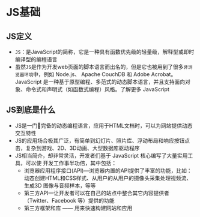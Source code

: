 # JS基础
## JS定义
- `JS`：是JavaScript的简称，它是一种具有函数优先级的轻量级，解释型或即时编译型的编程语言
- 虽然`JS`是作为开发web页面的脚本语言而出名的，但是它也被用到了很多`非浏览器环境`中，例如 Node.js、 Apache CouchDB 和 Adobe Acrobat。JavaScript 是一种基于原型编程、多范式的动态脚本语言，并且支持面向对象、命令式和声明式（如函数式编程）风格。了解更多 JavaScript
## JS到底是什么
- JS是一门完备的动态编程语言，应用于HTML文档时，可以为网站提供动态交互特性
- JS的应用场合极其广泛，有简单到幻灯片、照片库、浮动布局和响应按钮点击，复杂到游戏、2D、3D动画、大型数据库驱动程序
- JS相当简介，却非常灵活，开发者们基于 JavaScript 核心编写了大量实用工具，可以使 开发工作事半功倍，其中包括：
    - 浏览器应用程序接口(API)—浏览器内置的API提供了丰富的功能，比如：动态创建HTML和CSS样式、从用户的从用户的摄像头采集处理视频流、生成3D 图像与音频样本，等等
    - 第三方API—让开发者可以在自己的站点中整合其它内容提供者（Twitter、Facebook 等）提供的功能
    - 第三方框架和库 —— 用来快速构建网站和应用
